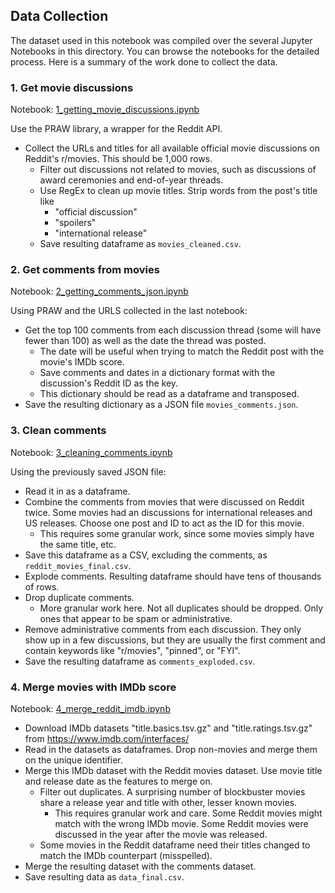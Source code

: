 ## Data Collection

The dataset used in this notebook was compiled over the several Jupyter Notebooks in this directory. You can browse the notebooks for the detailed process. Here is a summary of the work done to collect the data.

### 1. Get movie discussions
Notebook: [1_getting_movie_discussions.ipynb](1_getting_movie_discussions.ipynb)

Use the PRAW library, a wrapper for the Reddit API.
* Collect the URLs and titles for all available official movie discussions on Reddit's r/movies. This should be 1,000 rows. 
    * Filter out discussions not related to movies, such as discussions of award ceremonies and end-of-year threads.
    * Use RegEx to clean up movie titles. Strip words from the post's title like
        * "official discussion"
        * "spoilers"
        * "international release"
    *  Save resulting dataframe as `movies_cleaned.csv`.

### 2. Get comments from movies
Notebook: [2_getting_comments_json.ipynb](2_getting_comments_json.ipynb)

Using PRAW and the URLS collected in the last notebook:
* Get the top 100 comments from each discussion thread (some will have fewer than 100) as well as the date the thread was posted.
    * The date will be useful when trying to match the Reddit post with the movie's IMDb score.
    * Save comments and dates in a dictionary format with the discussion's Reddit ID as the key.
    * This dictionary should be read as a dataframe and transposed.
* Save the resulting dictionary as a JSON file `movies_comments.json`.

### 3. Clean comments
Notebook: [3_cleaning_comments.ipynb](3_cleaning_comments.ipynb)

Using the previously saved JSON file:
* Read it in as a dataframe.
* Combine the comments from movies that were discussed on Reddit twice. Some movies had an discussions for international releases and US releases. Choose one post and ID to act as the ID for this movie.
    * This requires some granular work, since some movies simply have the same title, etc.
* Save this dataframe as a CSV, excluding the comments, as `reddit_movies_final.csv`.
* Explode comments. Resulting dataframe should have tens of thousands of rows.
* Drop duplicate comments.
    * More granular work here. Not all duplicates should be dropped. Only ones that appear to be spam or administrative.
* Remove administrative comments from each discussion. They only show up in a few discussions, but they are usually the first comment and contain keywords like "r/movies", "pinned", or "FYI".
* Save the resulting dataframe as `comments_exploded.csv`.

### 4. Merge movies with IMDb score

Notebook: [4_merge_reddit_imdb.ipynb](4_merge_reddit_imdb.ipynb)
* Download IMDb datasets "title.basics.tsv.gz" and "title.ratings.tsv.gz" from https://www.imdb.com/interfaces/
* Read in the datasets as dataframes. Drop non-movies and merge them on the unique identifier.
* Merge this IMDb dataset with the Reddit movies dataset. Use movie title and release date as the features to merge on.
    * Filter out duplicates. A surprising number of blockbuster movies share a release year and title with other, lesser known movies.
        * This requires granular work and care. Some Reddit movies might match with the wrong IMDb movie. Some Reddit movies were discussed in the year after the movie was released.
    * Some movies in the Reddit dataframe need their titles changed to match the IMDb counterpart (misspelled).
* Merge the resulting dataset with the comments dataset.
* Save resulting data as `data_final.csv`.